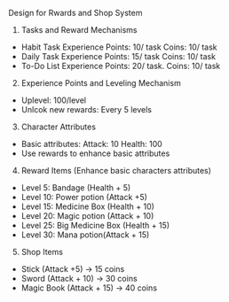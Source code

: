 Design for Rwards and Shop System
1. Tasks and Reward Mechanisms
- Habit Task
Experience Points: 10/ task
Coins: 10/ task
- Daily Task
Experience Points: 15/ task
Coins: 10/ task
- To-Do List
Experience Points: 20/ task.
Coins: 10/ task

2. Experience Points and Leveling Mechanism
- Uplevel: 100/level
- Unlcok new rewards: Every 5 levels

3. Character Attributes
- Basic attributes: 
    Attack: 10
    Health: 100
- Use rewards to enhance basic attributes

4. Reward Items (Enhance basic characters attributes)
- Level 5: Bandage (Health + 5)
- Level 10: Power potion (Attack +5)
- Level 15: Medicine Box (Health + 10)
- Level 20: Magic potion (Attack + 10)
- Level 25: Big Medicine Box (Health + 15)
- Level 30: Mana potion(Attack + 15) 

5. Shop Items
- Stick (Attack +5) -> 15 coins
- Sword (Attack + 10) -> 30 coins
- Magic Book (Attack + 15) -> 40 coins

